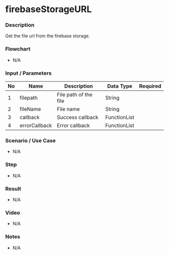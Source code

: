 # firebaseStorageURL

### Description

Get the file url from the firebase storage.

### Flowchart

- N/A

<!--![Flowchart](componentValue-flowchart.png?raw=true)-->

### Input / Parameters

| No | Name | Description | Data Type | Required |
| ------ | ------ | ------ |------ | ------ |
| 1 | filepath | File path of the file | String |  |
| 2 | fileName | File name | String |  | 
| 3 | callback | Success callback | FunctionList |  | 
| 4 | errorCallback | Error callback | FunctionList |  | 

### Scenario / Use Case

- N/A

### Step

- N/A

### Result

- N/A

### Video

- N/A

### Notes

- N/A